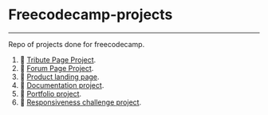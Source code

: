 # Freecodecamp-projects

---

Repo of projects done for freecodecamp.

1) 🗽 [Tribute Page Project][tribute].
2) 📝 [Forum Page Project][forum].
3) 📱 [Product landing page][landing].
4) 📄 [Documentation project][documentation].
5) 👨 [Portfolio project][portfolio].
6) 🌃 [Responsiveness challenge project][responsiveness].

[tribute]: https://codepen.io/akshaych/full/MWKNxxY
[forum]: https://codepen.io/akshaych/full/VwaYZdR
[landing]: https://codepen.io/akshaych/full/VwaKKvd
[documentation]: https://codepen.io/akshaych/full/XWdmNrJ
[portfolio]: https://codepen.io/akshaych/full/VwaKKvd
[responsiveness]: https://codepen.io/akshaych/full/rNLveBr
